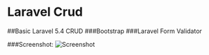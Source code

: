 # Laravel Crud
##Basic Laravel 5.4 CRUD
###Bootstrap
###Laravel Form Validator

###Screenshot:
<img src="https://raw.githubusercontent.com/sourovroy/laravel-crud/master/public/img/screenshot.png" alt="Screenshot">
